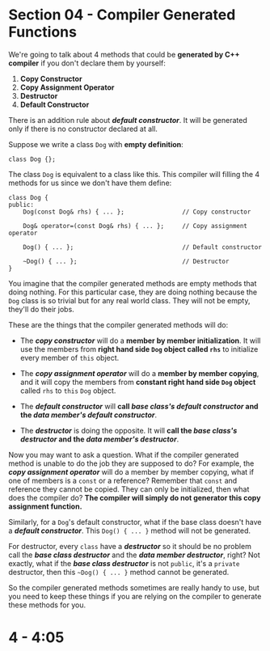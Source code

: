# Section 04 - Compiler Generated Functions

We're going to talk about 4 methods that could be **generated by C++ compiler** if you don't declare them by yourself:
1. **Copy Constructor**
2. **Copy Assignment Operator**
3. **Destructor**
4. **Default Constructor**

There is an addition rule about ***default constructor***. It will be generated only if there is no constructor declared at all.


Suppose we write a class `Dog` with **empty definition**:
```
class Dog {};
```

The class `Dog` is equivalent to a class like this. This compiler will filling the 4 methods for us since we don't have them define:
```
class Dog {
public:
    Dog(const Dog& rhs) { ... };                // Copy constructor

    Dog& operator=(const Dog& rhs) { ... };     // Copy assignment operator

    Dog() { ... };                              // Default constructor

    ~Dog() { ... };                             // Destructor
}
```
You imagine that the compiler generated methods are empty methods that doing nothing. For this particular case, they are doing nothing because the `Dog` class is so trivial but for any real world class. They will not be empty, they'll do their jobs.

These are the things that the compiler generated methods will do:
- The ***copy constructor*** will do a **member by member initialization**. It will use the members from **right hand side `Dog` object called `rhs`** to initialize every member of `this` object.

- The ***copy assignment operator*** will do a **member by member copying**, and it will copy the members from **constant right hand side `Dog` object** called `rhs` to `this` `Dog` object.

- The ***default constructor*** will **call *base class's default constructor* and the *data member's default constructor***.

- The ***destructor*** is doing the opposite. It will **call the *base class's destructor* and the *data member's destructor***.

Now you may want to ask a question. What if the compiler generated method is unable to do the job they are supposed to do? For example, the ***copy assignment operator*** will do a member by member copying, what if one of members is a `const` or a reference? Remember that `const` and reference they cannot be copied. They can only be initialized, then what does the compiler do? **The compiler will simply do not generator this copy assignment function.**

Similarly, for a `Dog`'s default constructor, what if the base class doesn't have a ***default constructor***. This `Dog() { ... }` method will not be generated.

For destructor, every `class` have a ***destructor*** so it should be no problem call the ***base class destructor*** and the ***data member destructor***, right? Not exactly, what if the ***base class destructor*** is not `public`, it's a `private` destructor, then this `~Dog() { ... }` method cannot be generated.

So the compiler generated methods sometimes are really handy to use, but you need to keep these things if you are relying on the compiler to generate these methods for you.

# 4 - 4:05